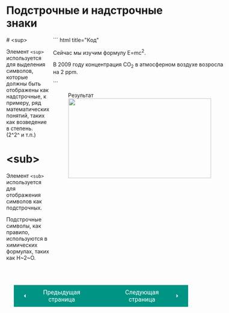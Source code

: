 # Подстрочные и надстрочные знаки

<div style="display:flex;" markdown>
<div style="flex:1; " markdown>
# &lt;sup&gt;

Элемент `<sup>` используется для выделения символов, которые должны быть отображены как надстрочные, к примеру, ряд математических понятий, таких как возведение в степень.<br>(2^2^ и т.п.)

# &lt;sub&gt;

Элемент `<sub>` используется для отображения символов как подстрочных.

Подстрочные символы, как правило, используются в химических формулах, таких как Н~2~О.
</div>
<div style="flex:1;margin-left:10px;" markdown>
``` html title="Код"
<p>Сейчас мы изучим формулу E=mc<sup>2</sup>.</p>
    <p>В 2009 году концентрация CO<sub>2</sub>
в атмосферном воздухе возросла на 2 ppm.</p>
```
<figure><figcaption>Результат</figcaption><img width="380" height="212" src="/html-css-manual/assets/images/supsub.png"></figure></div></div>

<div style="display: flex; justify-content: space-between; padding: 20px; margin-top:30px;"><button class="custom-button" style="background-color: rgb(0, 148, 133); color: white; font-family: 'Roboto', sans-serif; border: none; cursor: pointer; padding: 10px 20px; font-size: 16px; display: flex; align-items: center;" onclick="window.location.href='/html-css-manual/html/text/bolditalic'"><svg xmlns="http://www.w3.org/2000/svg" viewBox="0 0 24 24" style="fill: white; width: 20px; height: 20px;"><path d="M15 18l-6-6 6-6" /></svg><span style="margin: 0 10px;">Предыдущая страница</span></button><button class="custom-button" style="background-color: rgb(0, 148, 133); color: white; font-family: 'Roboto', sans-serif; border: none; cursor: pointer; padding: 10px 20px; font-size: 16px; display: flex; align-items: center;" onclick="window.location.href='/html-css-manual/html/text/brhr'"><span style="margin: 0 10px;">Следующая страница</span><svg xmlns="http://www.w3.org/2000/svg" viewBox="0 0 24 24" style="fill: white; width: 20px; height: 20px;"><path d="M9 18l6-6-6-6" /></svg></button></div>
